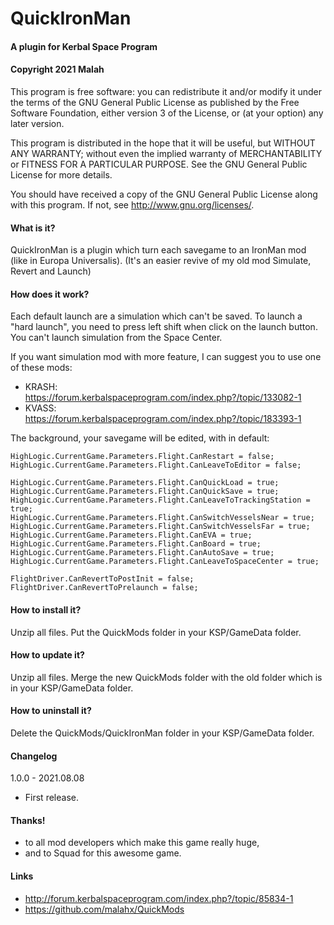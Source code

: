 ﻿# QuickIronMan
#### A plugin for Kerbal Space Program
#### Copyright 2021 Malah

This program is free software: you can redistribute it and/or modify
it under the terms of the GNU General Public License as published by
the Free Software Foundation, either version 3 of the License, or
(at your option) any later version.

This program is distributed in the hope that it will be useful,
but WITHOUT ANY WARRANTY; without even the implied warranty of
MERCHANTABILITY or FITNESS FOR A PARTICULAR PURPOSE.  See the
GNU General Public License for more details.

You should have received a copy of the GNU General Public License
along with this program.  If not, see <http://www.gnu.org/licenses/>. 


#### What is it?

QuickIronMan is a plugin which turn each savegame to an IronMan mod (like in Europa Universalis).
(It's an easier revive of my old mod Simulate, Revert and Launch)

#### How does it work?

Each default launch are a simulation which can't be saved. To launch a "hard launch", you need to press left shift when click on the launch button. You can't launch simulation from the Space Center.

If you want simulation mod with more feature, I can suggest you to use one of these mods:
* KRASH: https://forum.kerbalspaceprogram.com/index.php?/topic/133082-1 
* KVASS: https://forum.kerbalspaceprogram.com/index.php?/topic/183393-1

The background, your savegame will be edited, with in default:

    HighLogic.CurrentGame.Parameters.Flight.CanRestart = false;
    HighLogic.CurrentGame.Parameters.Flight.CanLeaveToEditor = false;

    HighLogic.CurrentGame.Parameters.Flight.CanQuickLoad = true;
    HighLogic.CurrentGame.Parameters.Flight.CanQuickSave = true;
    HighLogic.CurrentGame.Parameters.Flight.CanLeaveToTrackingStation = true;
    HighLogic.CurrentGame.Parameters.Flight.CanSwitchVesselsNear = true;
    HighLogic.CurrentGame.Parameters.Flight.CanSwitchVesselsFar = true;
    HighLogic.CurrentGame.Parameters.Flight.CanEVA = true;
    HighLogic.CurrentGame.Parameters.Flight.CanBoard = true;
    HighLogic.CurrentGame.Parameters.Flight.CanAutoSave = true;
    HighLogic.CurrentGame.Parameters.Flight.CanLeaveToSpaceCenter = true;

    FlightDriver.CanRevertToPostInit = false;
    FlightDriver.CanRevertToPrelaunch = false;

#### How to install it?

Unzip all files. Put the QuickMods folder in your KSP/GameData folder.

#### How to update it?

Unzip all files. Merge the new QuickMods folder with the old folder which is in your KSP/GameData folder.

#### How to uninstall it?

Delete the QuickMods/QuickIronMan folder in your KSP/GameData folder.

#### Changelog
1.0.0 - 2021.08.08
* First release.

#### Thanks!

* to all mod developers which make this game really huge,
* and to Squad for this awesome game.

#### Links

* http://forum.kerbalspaceprogram.com/index.php?/topic/85834-1
* https://github.com/malahx/QuickMods
